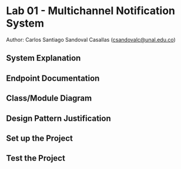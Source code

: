 # Lab 01 - Multichannel Notification System

Author: Carlos Santiago Sandoval Casallas (csandovalc@unal.edu.co)

## System Explanation

## Endpoint Documentation

## Class/Module Diagram

## Design Pattern Justification

## Set up the Project

## Test the Project
